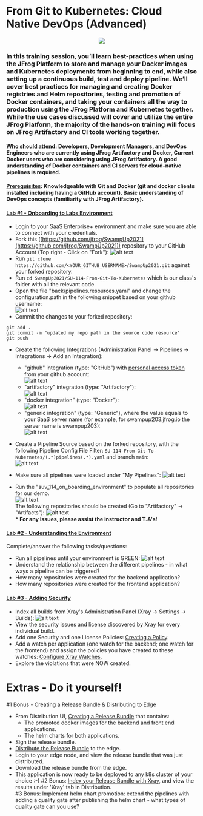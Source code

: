 # From Git to Kubernetes: Cloud Native DevOps (Advanced)
<p align="center">
  <img src="https://i.ibb.co/xq9xX6R/Screen-Shot-2021-05-01-at-14-22-19.png" />
</p>

### In this training session, you’ll learn best-practices when using the JFrog Platform to store and manage your Docker images and Kubernetes deployments from beginning to end, while also setting up a continuous build, test and deploy pipeline. We’ll cover best practices for managing and creating Docker registries and Helm repositories, testing and promotion of Docker containers, and taking your containers all the way to production using the JFrog Platform and Kubernetes together. While the use cases discussed will cover and utilize the entire JFrog Platform, the majority of the hands-on training will focus on JFrog Artifactory and CI tools working together.


#### <ins>Who should attend:</ins> Developers, Development Managers, and DevOps Engineers who are currently using JFrog Artifactory and Docker, Current Docker users who are considering using JFrog Artifactory. A good understanding of Docker containers and CI servers for cloud-native pipelines is required. 

#### <ins>Prerequisites</ins>: Knowledgeable with Git and Docker (git and docker clients installed including having a GitHub account). Basic understanding of DevOps concepts (familiarity with JFrog Artifactory).

#### <ins>Lab #1 - Onboarding to Labs Environment</ins>

- Login to your SaaS Enterprise+ environment and make sure you are able to connect with your credentials.
- Fork this ([https://github.com/jfrog/SwampUp2021](https://github.com/jfrog/SwampUp2021)) repository to your GitHub Account (Top right - Click on "Fork"):
![alt text](https://i.ibb.co/dr7btgf/Screen-Shot-2021-05-01-at-13-26-24.png)
- Run ```git clone https://github.com/<YOUR_GITHUB_USERNAME>/SwampUp2021.git``` against your forked repository.
- Run ```cd SwampUp2021/SU-114-From-Git-To-Kubernetes``` which is our class's folder with all the relevant code.
- Open the file "back/pipelines.resources.yaml" and change the configuration.path in the following snippet based on your github username:</br>
![alt text](https://i.ibb.co/wyrLVNK/Screen-Shot-2021-05-01-at-14-28-11.png)</br>
- Commit the changes to your forked repository:
 ```
git add .
git commit -m "updated my repo path in the source code resource"
git push
```
- Create the following Integrations (Administration Panel -> Pipelines -> Integrations -> Add an Integration):
    - "github" integration (type: "GitHub") with [personal access token](https://docs.github.com/en/github/authenticating-to-github/creating-a-personal-access-token) from your github account:</br>
    ![alt text](https://i.ibb.co/qkGd65z/Screen-Shot-2021-05-01-at-13-55-15.png)
    - "artifactory" integration (type: "Artifactory"):</br>
    ![alt text](https://i.ibb.co/5nDV957/Screen-Shot-2021-05-01-at-13-54-51.png)
    - "docker integration" (type: "Docker"):</br>
    ![alt text](https://i.ibb.co/TqdyPSC/Screen-Shot-2021-05-01-at-13-55-05.png)
    - "generic integration" (type: "Generic"), where the value equals to your SaaS server name (for example, for swampup203.jfrog.io the server name is swampup203): </br>
    ![alt text](https://i.ibb.co/CzmrF3n/Screen-Shot-2021-05-01-at-13-55-26.png)
- Create a Pipeline Source based on the forked repository, with the following Pipeline Config File Filter: ```SU-114-From-Git-To-Kubernetes/(.*)pipelines(.*).yaml``` and branch ```main```:</br>
![alt text](https://i.ibb.co/BrMcgw7/Screen-Shot-2021-05-01-at-13-55-40.png)

- Make sure all pipelines were loaded under "My Pipelines": 
![alt text](https://i.ibb.co/mqMSDpd/Screen-Shot-2021-05-11-at-13-32-51.png)

- Run the "suv_114_on_boarding_environment" to populate all repositories for our demo.</br>
![alt text](https://i.ibb.co/vVrLwtP/Screen-Shot-2021-05-01-at-14-13-10.png)</br>
The following repositories should be created (Go to "Artifactory" -> "Artifacts"):
![alt text](https://i.ibb.co/qY4YK77/Screen-Shot-2021-05-16-at-19-48-58.png)</br>
<b>* For any issues, please assist the instructor and T.A's!</b>

#### <ins>Lab #2 - Understanding the Environment</ins>

Complete/answer the following tasks/questions:
- Run all pipelines until your environment is GREEN:
![alt text](https://i.ibb.co/bP4tRcY/Screen-Shot-2021-05-11-at-14-34-34.png)
- Understand the relationship between the different pipelines - in what ways a pipeline can be triggered?
- How many repositories were created for the backend application?
- How many repositories were created for the frontend application?

#### <ins>Lab #3 - Adding Security</ins>

- Index all builds from Xray's Administration Panel (Xray -> Settings -> Builds):
![alt text](https://i.ibb.co/T4cLCsp/Screen-Shot-2021-05-11-at-15-21-48.png)
- View the security issues and license discovered by Xray for every individual build.
- Add one Security and one License Policies: [Creating a Policy](https://www.jfrog.com/confluence/display/JFROG/Creating+Xray+Policies+and+Rules#CreatingXrayPoliciesandRules-CreatingaPolicy).
- Add a watch per application (one watch for the backend; one watch for the frontend) and assign the policies you have created to these watches: [Configure Xray Watches](https://www.jfrog.com/confluence/display/JFROG/Configuring+Xray+Watches).
- Explore the violations that were NOW created.

# Extras - Do it yourself!

#1 Bonus - Creating a Release Bundle & Distributing to Edge</br>
- From Distribution UI, [Creating a Release Bundle](https://www.jfrog.com/confluence/display/JFROG/Distributing+Release+Bundles#DistributingReleaseBundles-CreatingaNewReleaseBundle) that contains:
    - The promoted docker images for the backend and front end applications.
    - The helm charts for both applications.
- Sign the release bundle.
- [Distribute the Release Bundle](https://www.jfrog.com/confluence/display/JFROG/Distributing+Release+Bundles#DistributingReleaseBundles-DistributingaReleaseBundle) to the edge.
- Login to your edge node, and view the release bundle that was just distributed.
- Download the release bundle from the edge.
- This application is now ready to be deployed to any k8s cluster of your choice :-)
#2 Bonus: [Index your Release Bundle with Xray](https://www.jfrog.com/confluence/display/JFROG/Distributing+Release+Bundles#DistributingReleaseBundles-XrayScanningofReleaseBundlesxraydata), and view the results under 'Xray' tab in Distribution.</br>
#3 Bonus: Implement helm chart promotion: extend the pipelines with adding a quality gate after publishing the helm chart - what types of quality gate can you use?</br>
